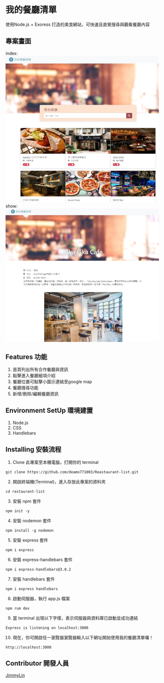 # 我的餐廳清單
使用Node.js + Exoress 打造的美食網站，可快速且直覺搜尋與觀看餐廳內容

## 專案畫面
index:
![image](https://raw.githubusercontent.com/deamo771003/Reastaurant-list/main/index.jpg)
show:
![image](https://raw.githubusercontent.com/deamo771003/Reastaurant-list/main/show.jpg)

## Features 功能
1. 首頁列出所有合作餐廳與資訊
2. 點擊進入餐廳細項介紹
3. 餐廳位置可點擊小圖示連結至google map
4. 餐廳搜尋功能
5. 新增/刪除/編輯餐廳資訊

## Environment SetUp 環境建置
1. Node.js
2. CSS
3. Handlebars

## Installing 安裝流程
1. Clone 此專案至本機電腦，打開你的 terminal  
```
git clone https://github.com/deamo771003/Reastaurant-list.git
```

2. 開啟終端機(Terminal)，進入存放此專案的資料夾  
```
cd restaurant-list
```

3. 安裝 npm 套件  
```
npm init -y
```

4. 安裝 nodemon 套件  
```
npm install -g nodemon
```

5. 安裝 express 套件  
```
npm i express
```

6. 安裝 express-handlebars 套件  
```
npm i express-handlebars@3.0.2
```

7. 安裝 handlebars 套件  
```
npm i express handlebars
```

8. 啟動伺服器，執行 app.js 檔案  
```
npm rum dev
```

9. 當 terminal 出現以下字樣，表示伺服器與資料庫已啟動並成功連結  
```
Express is listening on localhost:3000
```

10. 現在，你可開啟任一瀏覽器瀏覽器輸入以下網址開始使用我的餐廳清單囉！  
```
http://localhost:3000
```

## Contributor 開發人員
[JimmyLin](https://github.com/deamo771003)

